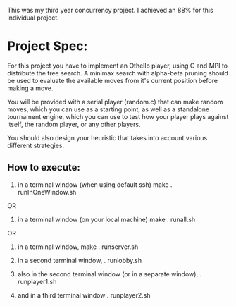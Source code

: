 This was my third year concurrency project. I achieved an 88% for this individual project.

# Project Spec:
For this project you have to implement an Othello player, using C and MPI to distribute the tree search. A minimax search with alpha-beta pruning should be used to evaluate the available moves from it's current position before making a move.

You will be provided with a serial player (random.c) that can make random moves, which you can use as a starting point, as well as a standalone tournament engine, which you can use to test how your player plays against itself, the random player, or any other players.

You should also design your heuristic that takes into account various different strategies.

## How to execute:

1. in a terminal window (when using default ssh)
make 
. runInOneWindow.sh

OR 
1. in a terminal window (on your local machine)
make
. runall.sh

OR 
1. in a terminal window, 
make 
. runserver.sh 

2. in a second terminal window,
. runlobby.sh

3. also in the second terminal window (or in a separate window),
. runplayer1.sh 

4. and in a third terminal window
. runplayer2.sh

